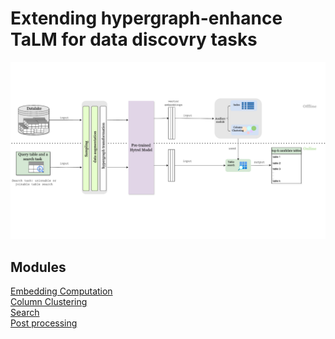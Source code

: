 # Extending hypergraph-enhance TaLM for data discovry tasks 
![pipeline](pipeline_illustration.svg)
## Modules 
[Embedding Computation](embedding_computation/) <br>
[Column Clustering](clustering/y)<br>
[Search](search/)<br>
[Post processing](post_processing/)
